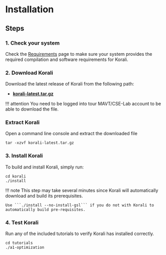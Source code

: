 # Installation

## Steps

### 1. Check your system

 Check the [Requirements](../requirements) page to make sure your system provides
 the required compilation and software requirements for Korali.

### 2. Download Korali

Download the latest release of Korali from the following path:

+ [**korali-latest.tar.gz**](https://gitlab.ethz.ch/mavt-cse/korali-releases/raw/master/korali-latest.tar.gz)

!!! attention
	You need to be logged into tour MAVT/CSE-Lab account to be able to download the file.
	
### Extract Korali
Open a command line console and extract the downloaded file

```shell
tar -xzvf korali-latest.tar.gz 
```

### 3. Install Korali

To build and install Korali, simply run:

```shell
cd korali 
./install
```

!!! note
	This step may take several minutes since Korali will automatically download and build its prerequisites.
	
	Use ```./install --no-install-gsl``` if you do not with Korali to automatically build pre-requisites.
	
### 4. Test Korali

Run any of the included tutorials to verify Korali has installed correctly.

```shell
cd tutorials
./a1-optimization
```